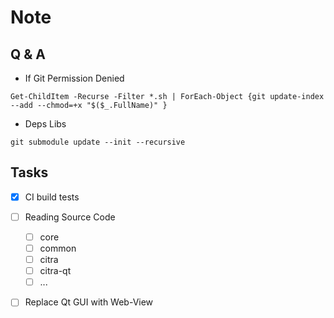 ﻿# Note

## Q & A

- If Git Permission Denied

```Power Shell
Get-ChildItem -Recurse -Filter *.sh | ForEach-Object {git update-index --add --chmod=+x "$($_.FullName)" }
```

- Deps Libs

```Power Shell
git submodule update --init --recursive
```

## Tasks

- [x] CI build tests

- [ ] Reading Source Code

  - [ ] core
  - [ ] common
  - [ ] citra
  - [ ] citra-qt
  - [ ] ...

- [ ] Replace Qt GUI with Web-View
